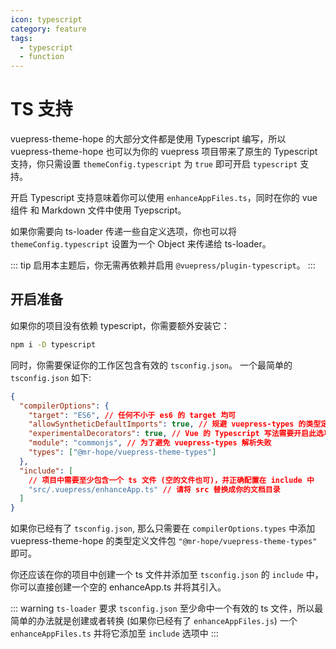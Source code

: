 ```yaml
---
icon: typescript
category: feature
tags:
  - typescript
  - function
---
```


# TS 支持

vuepress-theme-hope 的大部分文件都是使用 Typescript 编写，所以 vuepress-theme-hope 也可以为你的 vuepress 项目带来了原生的 Typescript 支持，你只需设置 `themeConfig.typescript` 为 `true` 即可开启 `typescript` 支持。

开启 Typescript 支持意味着你可以使用 `enhanceAppFiles.ts`，同时在你的 vue 组件 和 Markdown 文件中使用 Tyepscript。

如果你需要向 ts-loader 传递一些自定义选项，你也可以将 `themeConfig.typescript` 设置为一个 Object 来传递给 ts-loader。

::: tip
启用本主题后，你无需再依赖并启用 `@vuepress/plugin-typescript`。
:::

## 开启准备

如果你的项目没有依赖 typescript，你需要额外安装它：

```bash
npm i -D typescript
```

同时，你需要保证你的工作区包含有效的 `tsconfig.json`。 一个最简单的 `tsconfig.json` 如下:

```json
{
  "compilerOptions": {
    "target": "ES6", // 任何不小于 es6 的 target 均可
    "allowSyntheticDefaultImports": true, // 规避 vuepress-types 的类型定义问题
    "experimentalDecorators": true, // Vue 的 Typescript 写法需要开启此选项
    "module": "commonjs", // 为了避免 vuepress-types 解析失败
    "types": ["@mr-hope/vuepress-theme-types"]
  },
  "include": [
    // 项目中需要至少包含一个 ts 文件 (空的文件也可)，并正确配置在 include 中
    "src/.vuepress/enhanceApp.ts" // 请将 src 替换成你的文档目录
  ]
}
```

如果你已经有了 `tsconfig.json`, 那么只需要在 `compilerOptions.types` 中添加 vuepress-theme-hope 的类型定义文件包 `"@mr-hope/vuepress-theme-types"` 即可。

你还应该在你的项目中创建一个 ts 文件并添加至 `tsconfig.json` 的 `include` 中，你可以直接创建一个空的 enhanceApp.ts 并将其引入。

::: warning
`ts-loader` 要求 `tsconfig.json` 至少命中一个有效的 ts 文件，所以最简单的办法就是创建或者转换 (如果你已经有了 `enhanceAppFiles.js`) 一个 `enhanceAppFiles.ts` 并将它添加至 `include` 选项中
:::
